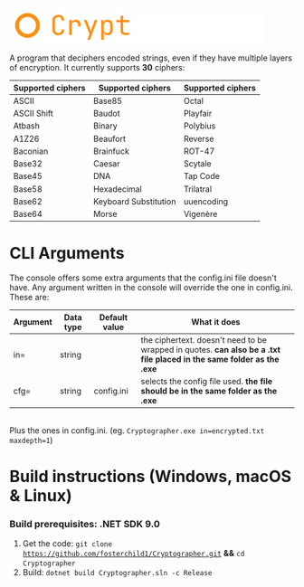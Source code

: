 <img src="https://github.com/fosterchild1/Cryptographer/blob/master/resources/icon.ico" width="64" height="64"> <img src="https://github.com/fosterchild1/Cryptographer/blob/master/resources/text.png" width="381" height="61"> 

A program that deciphers encoded strings, even if they have multiple layers of encryption. It currently supports <b>30</b> ciphers:
<br/>

| Supported ciphers | Supported ciphers | Supported ciphers |
| ---  | --- | --- |
| ASCII | Base85 | Octal |
| ASCII Shift | Baudot | Playfair |
| Atbash | Binary | Polybius |
| A1Z26 | Beaufort | Reverse |
| Baconian | Brainfuck | ROT-47 |
| Base32 | Caesar | Scytale |
| Base45 | DNA | Tap Code |
| Base58 | Hexadecimal | Trilatral |
| Base62 | Keyboard Substitution | uuencoding |
| Base64 | Morse | Vigenère |

# CLI Arguments
The console offers some extra arguments that the config.ini file doesn't have. Any argument written in the console will override the one in config.ini. These are:
<br/>

| Argument | Data type | Default value | What it does |
| ---  | --- | --- | --- |
| in= | string | | the ciphertext. doesn't need to be wrapped in quotes. <b>can also be a .txt file placed in the same folder as the .exe</b> |
| cfg= | string | config.ini | selects the config file used. <b>the file should be in the same folder as the .exe</b> |
<br/>
Plus the ones in config.ini. (eg. <code>Cryptographer.exe in=encrypted.txt maxdepth=1</code>)

# Build instructions (Windows, macOS & Linux)
### Build prerequisites: .NET SDK 9.0
1. Get the code: <code>git clone https://github.com/fosterchild1/Cryptographer.git</code> <b>&&</b> <code>cd Cryptographer</code>
2. Build: <code>dotnet build Cryptographer.sln -c Release</code>
